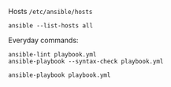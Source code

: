 Hosts `/etc/ansible/hosts`

    ansible --list-hosts all

Everyday commands:

    ansible-lint playbook.yml
    ansible-playbook --syntax-check playbook.yml

    ansible-playbook playbook.yml
